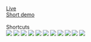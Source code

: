 [Live](https://tipe-phi.vercel.app/)
<br />
[Short demo](https://www.youtube.com/watch?v=V0ZruIffDvM)
<br />
<br />
Shortcuts
<br />
<img src="https://res.cloudinary.com/tipegallery/image/upload/v1712245552/react/reactjs/tipe%20shop/demo_1_z6dr2z.png" />
<img src="https://res.cloudinary.com/tipegallery/image/upload/v1712245559/react/reactjs/tipe%20shop/demo_2_gedoby.png" />
<img src="https://res.cloudinary.com/tipegallery/image/upload/v1712245560/react/reactjs/tipe%20shop/demo_3_zptekp.png" />
<img src="https://res.cloudinary.com/tipegallery/image/upload/v1712245560/react/reactjs/tipe%20shop/demo_4_od284f.png" />
<img src="https://res.cloudinary.com/tipegallery/image/upload/v1712245561/react/reactjs/tipe%20shop/demo_5_rj29zp.png" />
<img src="https://res.cloudinary.com/tipegallery/image/upload/v1712245561/react/reactjs/tipe%20shop/demo_6_uloor3.png" />
<img src="https://res.cloudinary.com/tipegallery/image/upload/v1712245563/react/reactjs/tipe%20shop/demo_7_guqrsa.png" />
<img src="https://res.cloudinary.com/tipegallery/image/upload/v1712245563/react/reactjs/tipe%20shop/demo_8_tbsybg.png" />
<img src="https://res.cloudinary.com/tipegallery/image/upload/v1712245564/react/reactjs/tipe%20shop/demo_9_ilksa0.png" />
<img src="https://res.cloudinary.com/tipegallery/image/upload/v1712245576/react/reactjs/tipe%20shop/demo_10_bi37at.png" />
<img src="https://res.cloudinary.com/tipegallery/image/upload/v1712245659/react/reactjs/tipe%20shop/demo_11_tuikzn.png" />
